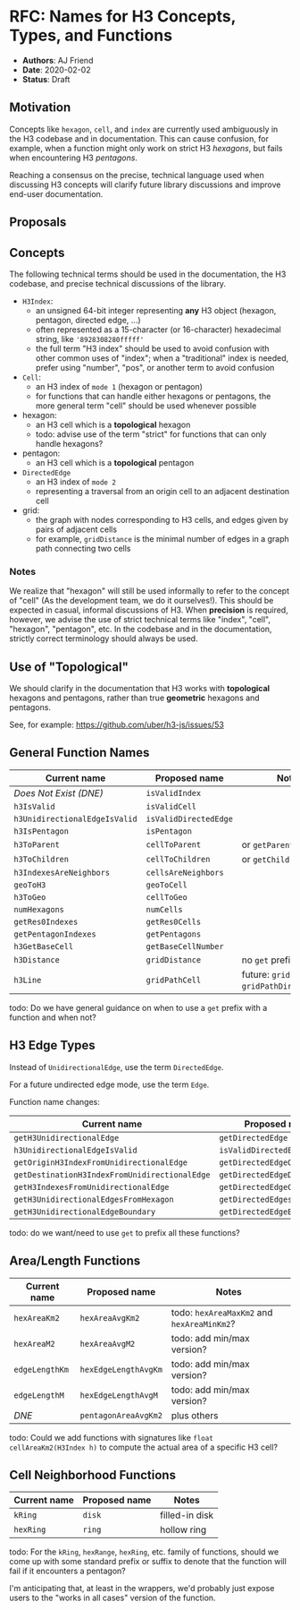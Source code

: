 # RFC: Names for H3 Concepts, Types, and Functions

- **Authors**: AJ Friend
- **Date**: 2020-02-02
- **Status**: Draft

## Motivation

Concepts like `hexagon`, `cell`, and `index` are currently used ambiguously in the H3 codebase and in documentation.
This can cause confusion, for example, when a function might only work on strict H3 *hexagons*, but fails when encountering H3 *pentagons*.

Reaching a consensus on the precise, technical language used when discussing H3 concepts will clarify future library discussions and improve end-user documentation.

## Proposals

## Concepts

The following technical terms should be used in the documentation, the H3 codebase, and precise technical discussions of the library.

- `H3Index`:
    - an unsigned 64-bit integer representing **any** H3 object (hexagon, pentagon, directed edge, ...)
    - often represented as a 15-character (or 16-character) hexadecimal string, like `'8928308280fffff'`
    - the full term "H3 index" should be used to avoid confusion with other common uses of "index"; when a "traditional" index is needed, prefer using "number", "pos", or another term to avoid confusion
- `Cell`:
    - an H3 index of `mode 1` (hexagon or pentagon)
    - for functions that can handle either hexagons or pentagons, the more general term "cell" should be used whenever possible
- hexagon:
    - an H3 cell which is a **topological** hexagon
    - todo: advise use of the term "strict" for functions that can only handle hexagons?
- pentagon:
    - an H3 cell which is a **topological** pentagon
- `DirectedEdge`
    - an H3 index of `mode 2`
    - representing a traversal from an origin cell to an adjacent destination cell
- grid:
    - the graph with nodes corresponding to H3 cells, and edges given by pairs of adjacent cells
    - for example, `gridDistance` is the minimal number of edges in a graph path connecting two cells

### Notes

We realize that "hexagon" will still be used informally to refer to the concept of "cell" (As the development team, we do it ourselves!).
This should be expected in casual, informal discussions of H3.
When **precision** is required, however, we advise the use of strict technical terms like "index", "cell", "hexagon", "pentagon", etc.
In the codebase and in the documentation, strictly correct terminology should always be used.


## Use of "Topological"

We should clarify in the documentation that H3 works with **topological** hexagons and pentagons, rather than true **geometric** hexagons and pentagons.

See, for example: https://github.com/uber/h3-js/issues/53


## General Function Names

|          Current name         |     Proposed name     |                      Notes                      |
|-------------------------------|-----------------------|-------------------------------------------------|
| *Does Not Exist (DNE)*        | `isValidIndex`        |                                                 |
| `h3IsValid`                   | `isValidCell`         |                                                 |
| `h3UnidirectionalEdgeIsValid` | `isValidDirectedEdge` |                                                 |
| `h3IsPentagon`                | `isPentagon`          |                                                 |
| `h3ToParent`                  | `cellToParent`        | or `getParent`?                                 |
| `h3ToChildren`                | `cellToChildren`      | or `getChildren`?                               |
| `h3IndexesAreNeighbors`       | `cellsAreNeighbors`   |                                                 |
| `geoToH3`                     | `geoToCell`           |                                                 |
| `h3ToGeo`                     | `cellToGeo`           |                                                 |
| `numHexagons`                 | `numCells`            |                                                 |
| `getRes0Indexes`              | `getRes0Cells`        |                                                 |
| `getPentagonIndexes`          | `getPentagons`        |                                                 |
| `h3GetBaseCell`               | `getBaseCellNumber`   |                                                 |
| `h3Distance`                  | `gridDistance`        | no `get` prefix?                                |
| `h3Line`                      | `gridPathCell`        | future: `gridPathEdge`, `gridPathDirectedEdge`? |

todo: Do we have general guidance on when to use a `get` prefix with a function and when not?


## H3 Edge Types

Instead of `UnidirectionalEdge`, use the term `DirectedEdge`.

For a future undirected edge mode, use the term `Edge`.

Function name changes:

|                  Current name                 |        Proposed name         |
|-----------------------------------------------|------------------------------|
| `getH3UnidirectionalEdge`                     | `getDirectedEdge`            |
| `h3UnidirectionalEdgeIsValid`                 | `isValidDirectedEdge`        |
| `getOriginH3IndexFromUnidirectionalEdge`      | `getDirectedEdgeOrigin`      |
| `getDestinationH3IndexFromUnidirectionalEdge` | `getDirectedEdgeDestination` |
| `getH3IndexesFromUnidirectionalEdge`          | `getDirectedEdgeCells`       |
| `getH3UnidirectionalEdgesFromHexagon`         | `getDirectedEdgesFromCell`   |
| `getH3UnidirectionalEdgeBoundary`             | `getDirectedEdgeBoundary`    |


todo: do we want/need to use `get` to prefix all these functions?

## Area/Length Functions

|          Current name         |     Proposed name     |                      Notes                      |
|-------------------------------|-----------------------|-------------------------------------------------|
| `hexAreaKm2`                  | `hexAreaAvgKm2`       | todo: `hexAreaMaxKm2` and `hexAreaMinKm2`?      |
| `hexAreaM2`                   | `hexAreaAvgM2`        | todo: add min/max version?                      |
| `edgeLengthKm`                | `hexEdgeLengthAvgKm`  | todo: add min/max version?                      |
| `edgeLengthM`                 | `hexEdgeLengthAvgM`   | todo: add min/max version?                      |
| *DNE*                         | `pentagonAreaAvgKm2`  | plus others                                     |

todo: Could we add functions with signatures like `float cellAreaKm2(H3Index h)` to compute the actual area of a specific H3 cell?


## Cell Neighborhood Functions

|          Current name         |     Proposed name     |                      Notes                      |
|-------------------------------|-----------------------|-------------------------------------------------|
| `kRing`                       | `disk`                | filled-in disk                                  |
| `hexRing`                     | `ring`                | hollow ring                                     |


todo: For the `kRing`, `hexRange`, `hexRing`, etc. family of functions, should we come up with some standard prefix or suffix to denote that the function will fail if it encounters a pentagon?

I'm anticipating that, at least in the wrappers, we'd probably just expose users to the "works in all cases" version of the function.

